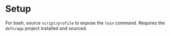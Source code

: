 Setup
=====

For bash, source `script/profile` to expose the `lein` command.  Requires the
`defn/app` project installed and sourced.
